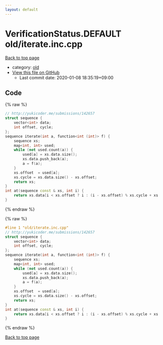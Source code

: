 ```yaml
---
layout: default
---
```


<!-- mathjax config similar to math.stackexchange -->
<script type="text/javascript" async
  src="https://cdnjs.cloudflare.com/ajax/libs/mathjax/2.7.5/MathJax.js?config=TeX-MML-AM_CHTML">
</script>
<script type="text/x-mathjax-config">
  MathJax.Hub.Config({
    TeX: { equationNumbers: { autoNumber: "AMS" }},
    tex2jax: {
      inlineMath: [ ['$','$'] ],
      processEscapes: true
    },
    "HTML-CSS": { matchFontHeight: false },
    displayAlign: "left",
    displayIndent: "2em"
  });
</script>

<script type="text/javascript" src="https://cdnjs.cloudflare.com/ajax/libs/jquery/3.4.1/jquery.min.js"></script>
<script src="https://cdn.jsdelivr.net/npm/jquery-balloon-js@1.1.2/jquery.balloon.min.js" integrity="sha256-ZEYs9VrgAeNuPvs15E39OsyOJaIkXEEt10fzxJ20+2I=" crossorigin="anonymous"></script>
<script type="text/javascript" src="../../assets/js/copy-button.js"></script>
<link rel="stylesheet" href="../../assets/css/copy-button.css" />


# VerificationStatus.DEFAULT old/iterate.inc.cpp

<a href="../../index.html">Back to top page</a>

* category: <a href="../../index.html#149603e6c03516362a8da23f624db945">old</a>
* <a href="{{ site.github.repository_url }}/blob/master/old/iterate.inc.cpp">View this file on GitHub</a>
    - Last commit date: 2020-01-08 18:35:19+09:00




## Code

<a id="unbundled"></a>
{% raw %}
```cpp
// http://yukicoder.me/submissions/142657
struct sequence {
    vector<int> data;
    int offset, cycle;
};
sequence iterate(int a, function<int (int)> f) {
    sequence xs;
    map<int, int> used;
    while (not used.count(a)) {
        used[a] = xs.data.size();
        xs.data.push_back(a);
        a = f(a);
    }
    xs.offset  = used[a];
    xs.cycle = xs.data.size() - xs.offset;
    return xs;
}
int at(sequence const & xs, int i) {
    return xs.data[i < xs.offset ? i : (i - xs.offset) % xs.cycle + xs.offset];
}

```
{% endraw %}

<a id="bundled"></a>
{% raw %}
```cpp
#line 1 "old/iterate.inc.cpp"
// http://yukicoder.me/submissions/142657
struct sequence {
    vector<int> data;
    int offset, cycle;
};
sequence iterate(int a, function<int (int)> f) {
    sequence xs;
    map<int, int> used;
    while (not used.count(a)) {
        used[a] = xs.data.size();
        xs.data.push_back(a);
        a = f(a);
    }
    xs.offset  = used[a];
    xs.cycle = xs.data.size() - xs.offset;
    return xs;
}
int at(sequence const & xs, int i) {
    return xs.data[i < xs.offset ? i : (i - xs.offset) % xs.cycle + xs.offset];
}

```
{% endraw %}

<a href="../../index.html">Back to top page</a>


